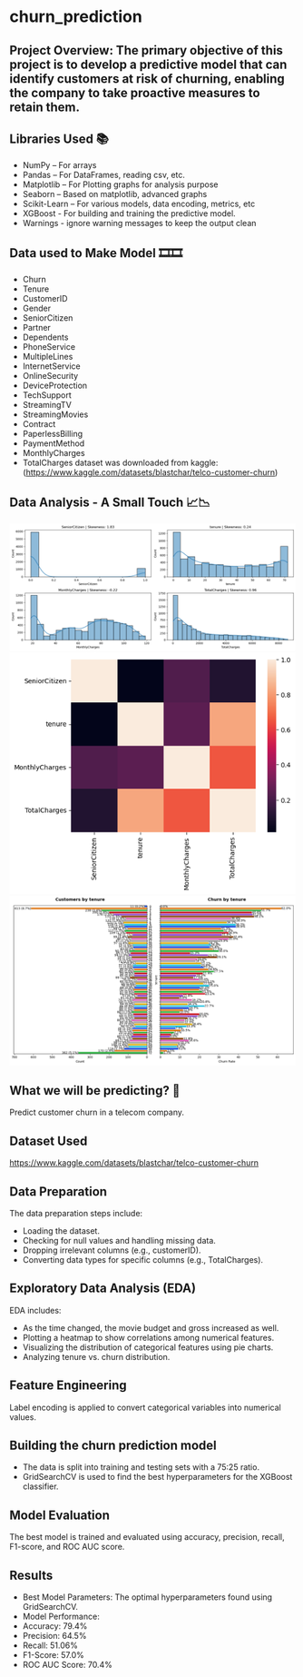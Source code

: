 # churn_prediction
Project Overview:
The primary objective of this project is to develop a predictive model that can identify customers at risk of churning, enabling the company to take proactive measures to retain them.
------------
## Libraries Used 📚
 - NumPy – For arrays 
 - Pandas – For DataFrames, reading csv, etc.
 - Matplotlib – For Plotting graphs for analysis purpose
 - Seaborn – Based on matplotlib, advanced graphs
 - Scikit-Learn – For various models, data encoding, metrics, etc
 - XGBoost - For building and training the predictive model.
 - Warnings - ignore warning messages to keep the output clean

## Data used to Make Model 🎞️🎞️
 - Churn
 - Tenure
 - CustomerID
 - Gender
 - SeniorCitizen
 - Partner
 - Dependents
 - PhoneService
 - MultipleLines
 - InternetService
 - OnlineSecurity
 - DeviceProtection
 - TechSupport
 - StreamingTV
 - StreamingMovies
 - Contract
 - PaperlessBilling
 - PaymentMethod
 - MonthlyCharges
 - TotalCharges
dataset was downloaded from kaggle: (https://www.kaggle.com/datasets/blastchar/telco-customer-churn)

## Data Analysis - A Small Touch 📈📉

![Analysed Data](output.png)
![Analysed Data](output2.png)
![Analysed Data](output3.png)

## What we will be predicting?  🤑

Predict customer churn in a telecom company.

## Dataset Used
https://www.kaggle.com/datasets/blastchar/telco-customer-churn

## Data Preparation
The data preparation steps include:

- Loading the dataset.
- Checking for null values and handling missing data.
- Dropping irrelevant columns (e.g., customerID).
- Converting data types for specific columns (e.g., TotalCharges).

## Exploratory Data Analysis (EDA)
EDA includes:

- As the time changed, the movie budget and gross increased as well.
- Plotting a heatmap to show correlations among numerical features.
- Visualizing the distribution of categorical features using pie charts.
- Analyzing tenure vs. churn distribution.

## Feature Engineering

Label encoding is applied to convert categorical variables into numerical values.

## Building the churn prediction model

- The data is split into training and testing sets with a 75:25 ratio.
- GridSearchCV is used to find the best hyperparameters for the XGBoost classifier.

## Model Evaluation

The best model is trained and evaluated using accuracy, precision, recall, F1-score, and ROC AUC score.

## Results

- Best Model Parameters: The optimal hyperparameters found using GridSearchCV.
- Model Performance:
-   Accuracy: 79.4%
-   Precision: 64.5%
-   Recall: 51.06%
-   F1-Score: 57.0%
-   ROC AUC Score: 70.4%
